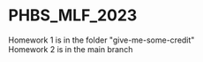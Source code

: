 # PHBS_MLF_2023
Homework 1 is in the folder "give-me-some-credit" \
Homework 2 is in the main branch
